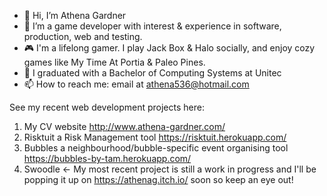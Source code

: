 - 👋 Hi, I’m Athena Gardner
- 👀 I’m a game developer with interest & experience in software, production, web and testing.
- 🎮 I'm a lifelong gamer. I play Jack Box & Halo socially, and enjoy cozy games like My Time At Portia & Paleo Pines.
- 🌱 I graduated with a Bachelor of Computing Systems at Unitec
- 📫 How to reach me: email at athena536@hotmail.com

See my recent web development projects here: 
1. My CV website http://www.athena-gardner.com/
2. Risktuit a Risk Management tool https://risktuit.herokuapp.com/
3. Bubbles a neighbourhood/bubble-specific event organising tool https://bubbles-by-tam.herokuapp.com/
4. Swoodle <- My most recent project is still a work in progress and I'll be popping it up on https://athenag.itch.io/ soon so keep an eye out!
